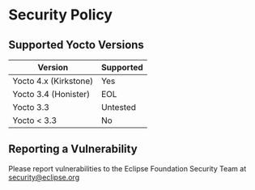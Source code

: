# Security Policy

## Supported Yocto Versions

| Version                 | Supported          |
| ----------------------- | ------------------ |
| Yocto 4.x (Kirkstone)   | Yes                |
| Yocto 3.4 (Honister)    | EOL                |
| Yocto 3.3               | Untested           |
| Yocto < 3.3             | No                 |

## Reporting a Vulnerability

Please report vulnerabilities to the Eclipse Foundation Security Team at
security@eclipse.org
